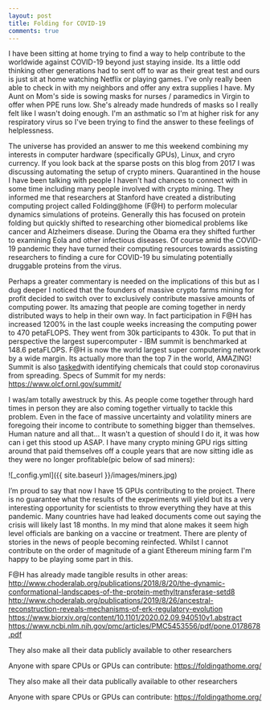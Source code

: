 ```yaml
---
layout: post
title: Folding for COVID-19
comments: true
---
```


I have been sitting at home trying to find a way to help contribute to the worldwide against COVID-19 beyond just staying inside. Its a little odd thinking other generations had to sent off to war as their great test and ours is just sit at home watching Netflix or playing games. I've only really been able to check in with my neighbors and offer any extra supplies I have. My Aunt on Mom's side is sowing masks for nurses / paramedics in Virgin to offer when PPE runs low. She's already made hundreds of masks so I really felt like I wasn't doing enough. I'm an asthmatic so I'm at higher risk for any respiratory virus so I've been trying to find the answer to these feelings of helplessness. 

The universe has provided an answer to me this weekend combining my interests in computer hardware (specifically GPUs), Linux, and cryro currency. If you look back at the sparse posts on this blog from 2017 I was discussing automating the setup of crypto miners. Quarantined in the house I have been talking with people I haven't had chances to connect with in some time including many people involved with crypto mining. They informed me that researchers at Stanford have created a distributing computing project called Folding@home (F@H) to perform molecular dynamics simulations of proteins. Generally this has focused on protein folding but quickly shifted to researching other biomedical problems like cancer and Alzheimers disease. During the Obama era they shifted further to examining Eola and other infectious diseases. Of course amid the COVID-19 pandemic they have turned their computing resources towards assisting researchers to finding a cure for COVID-19 bu simulating potentially druggable proteins from the virus. 

Perhaps a greater commentary is needed on the implications of this but as I dug deeper I noticed that the founders of massive crypto farms mining for profit decided to switch over to exclusively contribute massive amounts of computing power. Its amazing that people are coming together in nerdy distributed ways to help in their own way. In fact participation in F@H has increased 1200% in the last couple weeks increasing the computing power to 470 petaFLOPS. They went from 30k participants to 430k. To put that in perspective the largest supercomputer - IBM summit is benchmarked at 148.6 petaFLOPS. F@H is now the world largest super computering network by a wide margin. Its actually more than the top 7 in the world, AMAZING! Summit is also [tasked](https://www.cnn.com/2020/03/19/us/fastest-supercomputer-coronavirus-scn-trnd/index.html)with identifying chemicals that could stop coronavirus from spreading. Specs of Summit for my nerds: https://www.olcf.ornl.gov/summit/

I was/am totally awestruck by this. As people come together through hard times in person they are also coming together virtually to tackle this problem. Even in the face of massive uncertainty and volatility miners are foregoing their income to contribute to something bigger than themselves. Human nature and all that... It wasn't a question of should I do it, it was how can i get this stood up ASAP. I have many crypto mining GPU rigs sitting around that paid themselves off a couple years that are now sitting idle as they were no longer profitable(pic below of sad miners): 

 ![_config.yml]({{ site.baseurl }}/images/miners.jpg)
 
I’m proud to say that now I have 15 GPUs contributing to the project. There is no guarantee what the results of the experiments will yield but its a very interesting opportunity for scientists to throw everything they have at this pandemic. Many countries have had leaked documents come out saying the crisis will likely last 18 months. In my mind that alone makes it seem high level officials are banking on a vaccine or treatment. There are plenty of stories in the news of people becoming reinfected. Whilst I cannot contribute on the order of magnitude of a giant Ethereum mining farm I'm happy to be playing some part in this. 

F@H has already made tangible results in other areas:
http://www.choderalab.org/publications/2018/8/20/the-dynamic-conformational-landscapes-of-the-protein-methyltransferase-setd8
http://www.choderalab.org/publications/2019/8/26/ancestral-reconstruction-reveals-mechanisms-of-erk-regulatory-evolution
https://www.biorxiv.org/content/10.1101/2020.02.09.940510v1.abstract
https://www.ncbi.nlm.nih.gov/pmc/articles/PMC5453556/pdf/pone.0178678.pdf


They also make all their data publicly available to other researchers 

Anyone with spare CPUs or GPUs can contribute: https://foldingathome.org/





They also make all their data publically available to other researchers 

Anyone with spare CPUs or GPUs can contribute: https://foldingathome.org/




